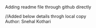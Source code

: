 Adding readme file through github directly

//Added below details throgh local copy
<br>
Author: Snehal Kothari

